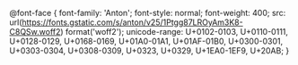 
@font-face {
  font-family: 'Anton';
  font-style: normal;
  font-weight: 400;
  src: url(https://fonts.gstatic.com/s/anton/v25/1Ptgg87LROyAm3K8-C8QSw.woff2) format('woff2');
  unicode-range: U+0102-0103, U+0110-0111, U+0128-0129, U+0168-0169, U+01A0-01A1, U+01AF-01B0, U+0300-0301, U+0303-0304, U+0308-0309, U+0323, U+0329, U+1EA0-1EF9, U+20AB;
}
